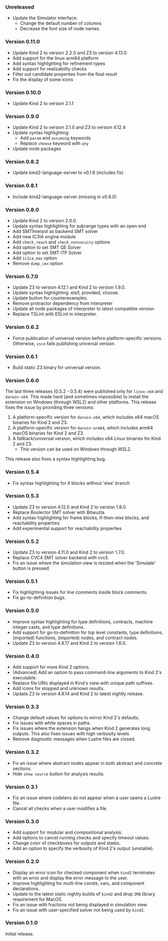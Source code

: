 ### Unreleased
- Update the Simulator interface:
  - Change the default number of columns
  - Decrease the font size of node names

### Version 0.11.0
- Update Kind 2 to version 2.2.0 and Z3 to version 4.13.0
- Add support for the linux-arm64 platform
- Add syntax highlighting for refinement types
- Add support for realizability checks
- Filter out candidate properties from the final result
- Fix the display of some icons

### Version 0.10.0
- Update Kind 2 to version 2.1.1

### Version 0.9.0
- Update Kind 2 to version 2.1.0 and Z3 to version 4.12.4
- Update syntax highlighting:
  - Add `param` and `assuming` keywords
  - Replace `choose` keyword with `any`
- Update node packages

### Version 0.8.2
- Update kind2-language-server to v0.1.6 (includes fix)

### Version 0.8.1
- Include kind2-language-server (missing in v0.8.0)

### Version 0.8.0
- Update Kind 2 to version 2.0.0.
- Update syntax highlighting for subrange types with an open end
- Add SMTInterpol as backend SMT solver
- Add new IC3IA engine module
- Add `check_reach` and `check_nonvacuity` options
- Add option to set SMT QE Solver
- Add option to set SMT ITP Solver
- Add `ic3ia_max` option
- Remove `dump_cex` option

### Version 0.7.0
- Update Z3 to version 4.12.1 and Kind 2 to version 1.9.0.
- Update syntax highlighting: elsif, provided, choose.
- Update button for counterexamples.
- Remove protractor dependency from interpreter
- Update all node packages of interpreter to latest compatible version
- Replace TSLint with ESLint in interpreter.

### Version 0.6.2
- Force publication of universal version before platform-specific versions.
  Otherwise, `vsce` fails publishing universal version.

### Version 0.6.1
- Build static Z3 binary for universal version.

### Version 0.6.0
The last three releases (0.5.2 - 0.5.4) were published only for `linux-x64` and `darwin-x64`. This made hard (and sometimes impossible) to install the extension on Windows (through WSL2) and other platforms. This release fixes the issue by providing three versions:

1. A platform-specific version for `darwin-x64`, which includes x64 macOS binaries for Kind 2 and Z3.
2. A platform-specific version for `darwin-arm64`, which includes arm64 macOS binaries for Kind 2 and Z3.
3. A fallback/universal version, which includes x64 Linux binaries for Kind 2 and Z3.
   - This version can be used on Windows through WSL2.

This release also fixes a syntax highlighting bug.

### Version 0.5.4
- Fix syntax highlighting for if blocks without 'else' branch

### Version 0.5.3
- Update Z3 to version 4.12.0 and Kind 2 to version 1.8.0.
- Replace Boolector SMT solver with Bitwuzla.
- Add syntax highlighting for frame blocks, if-then-else blocks, and reachability properties
- Add experimental support for reachability properties

### Version 0.5.2
- Update Z3 to version 4.11.0 and Kind 2 to version 1.7.0.
- Replace CVC4 SMT solver backend with cvc5.
- Fix an issue where the simulation view is resized when the 'Simulate' button is pressed.

### Version 0.5.1
- Fix highlighting issues for line comments inside block comments.
- Fix go-to-definition bugs.

### Version 0.5.0
- Improve syntax highlighting for type definitions, contracts, machine integer casts, and type definitions.
- Add support for go-to-definition for top level constants, type definitions, (imported) functions, (imported) nodes, and contract nodes.
- Update Z3 to version 4.8.17 and Kind 2 to version 1.6.0.

### Version 0.4.0
- Add support for more Kind 2 options.
- (Advanced) Add an option to pass command-line arguments to Kind 2's executable.
- Replace file URIs displayed in Kind's view with unique path suffixes.
- Add icons for stopped and unknown results.
- Update Z3 to version 4.8.14 and Kind 2 to latest nightly release.

### Version 0.3.3
- Change default values for options to mirror Kind 2's defaults.
- Fix issues with white spaces in paths.
- Fix issues where the extension hangs when Kind 2 generates long outputs. This also fixes issues with high verbosity levels.
- Remove diagnostic messages when Lustre files are closed.

### Version 0.3.2
- Fix an issue where abstract nodes appear in both abstract and concrete sections.
- Hide `show source` button for analysis results.

### Version 0.3.1
- Fix an issue where codelens do not appear when a user opens a Lustre file.
- Cancel all checks when a user modifies a file.

### Version 0.3.0
- Add support for modular and compositional analysis.
- Add options to cancel running checks and specify timeout values.
- Change color of checkboxes for outputs and states.
- Add an option to specify the verbosity of Kind 2's output (unstable).

### Version 0.2.0
- Display an error icon for checked component when `kind2` terminates with an error and display the error message to the user.
- Improve highlighting for multi-line consts, vars, and component declarations.
- Update to the latest static nightly builds of `kind2` and drop `ZMQ` library requirement for MacOS.
- Fix an issue with fractions not being displayed in simulation view.
- Fix an issue with user-specified solver not being used by `kind2`.

### Version 0.1.0
Initial release.
